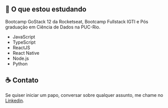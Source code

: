 
## :rocket: O que estou estudando

Bootcamp GoStack  12 da Rocketseat, Bootcamp Fullstack IGTI e Pós graduação em Ciência de Dados na PUC-Rio.

- JavaScript
- TypeScript 
- ReactJS 
- React Native 
- Node.js
- Python

## :coffee: Contato

Se quiser iniciar um papo, conversar sobre qualquer assunto, me chame no <a href="https://www.linkedin.com/in/christian-testtzlaffe-alpoim/" target="_blank">Linkedin</a>.


